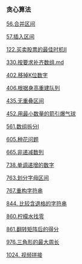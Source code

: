 ### 贪心算法

<a href="all_note/56.合并区间.md">56.合并区间</a>

<a href="all_note/57.插入区间.md">57.插入区间</a>

<a href="all_note/122.买卖股票的最佳时机II.md">122.买卖股票的最佳时机II</a>

<a href="all_note\330.按要求补齐数组.md">330.按要求补齐数组.md</a>

<a href="all_note/402.移掉K位数字.md">402.移掉K位数字</a>

<a href="all_note/406.根据身高重建队列.md">406.根据身高重建队列</a>

<a href="all_note\435.无重叠区间.md">435.无重叠区间</a>

<a href="all_note/452.用最少数量的箭引爆气球.md">452.用最小数量的箭引爆气球</a>

<a href="all_note/561.数组拆分I.md">561.数组拆分I</a>

<a href="all_note/605.种花问题.md">605.种花问题</a>

<a href="all_note/665.非递减数列.md">665.非递减数列</a>

<a href="all_note/738.单调递增的数字.md">738.单调递增的数字</a>

<a href="all_note/763.划分字母区间.md">763.划分字母区间</a>

<a href="all_note/767.重构字符串.md">767.重构字符串</a>

<a href="all_note/844. 比较含退格的字符串.md">844. 比较含退格的字符串</a>

<a href="all_note/860.柠檬水找零.md">860.柠檬水找零</a>

<a href="all_note/861.翻转矩阵后的得分.md">861.翻转矩阵后的得分</a>

<a href="all_note/976.三角形的最大周长.md">976.三角形的最大周长</a>

<a href="all_note/1024. 视频拼接.md">1024. 视频拼接</a>

